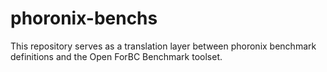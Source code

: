 # phoronix-benchs
This repository serves as a translation layer between phoronix benchmark definitions and the Open ForBC Benchmark toolset.
